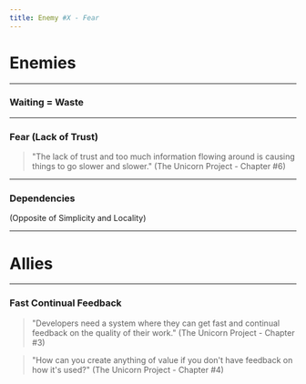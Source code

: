 ```yaml
---
title: Enemy #X - Fear
---
```


# Enemies

----

### Waiting = Waste

----

### Fear (Lack of Trust)

> "The lack of trust and too much information flowing around is causing things to go slower and slower." (The Unicorn Project - Chapter #6)

----

### Dependencies

(Opposite of Simplicity and Locality)

---

# Allies

----

### Fast Continual Feedback

> "Developers need a system where they can get fast and continual feedback on the quality of their work." (The Unicorn Project - Chapter #3)

> "How can you create anything of value if you don't have feedback on how it's used?" (The Unicorn Project - Chapter #4)
